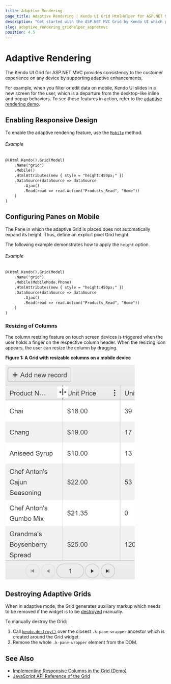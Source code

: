 ```yaml
---
title: Adaptive Rendering
page_title: Adaptive Rendering | Kendo UI Grid HtmlHelper for ASP.NET MVC
description: "Get started with the ASP.NET MVC Grid by Kendo UI which provides consistency to the customer experience on any device by supporting adaptive rendering."
slug: adaptive_rendering_gridhelper_aspnetmvc
position: 4.5
---
```


# Adaptive Rendering

The Kendo UI Grid for ASP.NET MVC provides consistency to the customer experience on any device by supporting adaptive enhancements.

For example, when you filter or edit data on mobile, Kendo UI slides in a new screen for the user, which is a departure from the desktop-like inline and popup behaviors. To see these features in action, refer to the [adaptive rendering demo](https://demos.telerik.com/aspnet-mvc/grid/adaptive-rendering).

## Enabling Responsive Design

To enable the adaptive rendering feature, use the [`Mobile`](https://docs.telerik.com/aspnet-mvc/api/Kendo.Mvc.UI.Fluent/GridBuilder#mobile) method.

###### Example

    @(Html.Kendo().Grid(Model)
        .Name("grid")
        .Mobile()
        .HtmlAttributes(new { style = "height:450px;" })
        .DataSource(dataSource => dataSource
            .Ajax()
            .Read(read => read.Action("Products_Read", "Home"))
        )
    )

## Configuring Panes on Mobile

The Pane in which the adaptive Grid is placed does not automatically expand its height. Thus, define an explicit pixel Grid height.

The following example demonstrates how to apply the `height` option.

###### Example

    @(Html.Kendo().Grid(Model)
        .Name("grid")
        .Mobile(MobileMode.Phone)
        .HtmlAttributes(new { style = "height:450px;" })
        .DataSource(dataSource => dataSource
            .Ajax()
            .Read(read => read.Action("Products_Read", "Home"))
        )
    )

### Resizing of Columns

The column resizing feature on touch screen devices is triggered when the user holds a finger on the respective column header. When the resizing icon appears, the user can resize the column by dragging.

**Figure 1: A Grid with resizable columns on a mobile device**

![Grid Resizable Columns on Mobile](adaptive-resizing-icon.png)

## Destroying Adaptive Grids

When in adaptive mode, the Grid generates auxiliary markup which needs to be removed if the widget is to be [destroyed](https://docs.telerik.com/kendo-ui/intro/widget-basics/destroy) manually.

To manually destroy the Grid:

1. Call [`kendo.destroy()`](https://docs.telerik.com/kendo-ui/api/javascript/kendo/methods/destroy) over the closest `.k-pane-wrapper` ancestor which is created around the Grid widget.
1. Remove the whole `.k-pane-wrapper` element from the DOM.

## See Also

* [Implementing Responsive Columns in the Grid (Demo)](https://demos.telerik.com/aspnet-mvc/grid/responsive-columns)
* [JavaScript API Reference of the Grid](/api/javascript/ui/grid)
